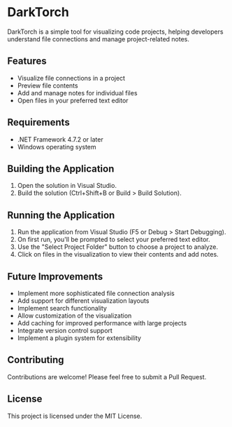 # DarkTorch

DarkTorch is a simple tool for visualizing code projects, helping developers understand file connections and manage project-related notes.

## Features

- Visualize file connections in a project
- Preview file contents
- Add and manage notes for individual files
- Open files in your preferred text editor

## Requirements

- .NET Framework 4.7.2 or later
- Windows operating system

## Building the Application

1. Open the solution in Visual Studio.
2. Build the solution (Ctrl+Shift+B or Build > Build Solution).

## Running the Application

1. Run the application from Visual Studio (F5 or Debug > Start Debugging).
2. On first run, you'll be prompted to select your preferred text editor.
3. Use the "Select Project Folder" button to choose a project to analyze.
4. Click on files in the visualization to view their contents and add notes.

## Future Improvements

- Implement more sophisticated file connection analysis
- Add support for different visualization layouts
- Implement search functionality
- Allow customization of the visualization
- Add caching for improved performance with large projects
- Integrate version control support
- Implement a plugin system for extensibility

## Contributing

Contributions are welcome! Please feel free to submit a Pull Request.

## License

This project is licensed under the MIT License.
